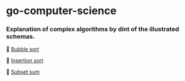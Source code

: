 # go-computer-science

### Explanation of complex algorithms by dint of the illustrated schemas.

📌 [Bubble sort](bubble_sort/bubble_sort.pdf)

📌 [Insertion sort](insertion_sort/insertion_sort.pdf)

📌 [Subset sum](subset_sum/subset_sum.pdf)
